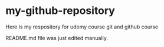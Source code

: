# my-github-repository
Here is my respository for udemy course git and github course

README.md file was just edited manually.

